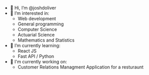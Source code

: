 - 👋 Hi, I’m @joshdoliver
- 👀 I’m interested in:
    - Web development
    - General programming
    - Computer Science
    - Actuarial Science
    - Mathematics and Statistics
- 🌱 I’m currently learning:
    - React JS
    - Fast API / Python
- 🚀 I'm currently working on:
    - Customer Relations Managment Application for a resturaunt


<!---
joshdoliver/joshdoliver is a ✨ special ✨ repository because its `README.md` (this file) appears on your GitHub profile.
You can click the Preview link to take a look at your changes.
--->

